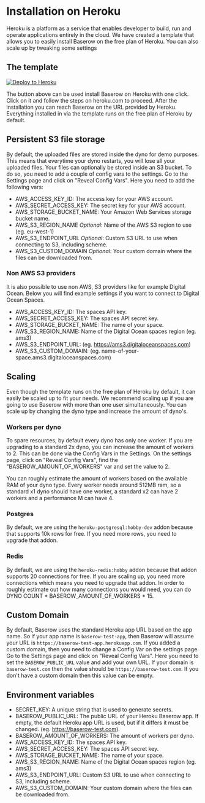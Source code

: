 # Installation on Heroku

Heroku is a platform as a service that enables developer to build, run and operate
applications entirely in the cloud. We have created a template that allows you to
easily install Baserow on the free plan of Heroku. You can also scale up by tweaking
some settings

## The template

[![Deploy to Heroku](https://www.herokucdn.com/deploy/button.svg)](https://heroku.com/deploy?template=https://github.com/bram2w/baserow/tree/master)

The button above can be used install Baserow on Heroku with one click. Click on it and
follow the steps on heroku.com to proceed. After the installation you can reach Baserow
on the URL provided by Heroku. Everything installed in via the template runs on the
free plan of Heroku by default.

## Persistent S3 file storage

By default, the uploaded files are stored inside the dyno for demo purposes. This means
that everytime your dyno restarts, you will lose all your uploaded files. Your files
can optionally be stored inside an S3 bucket. To do so, you need to add a couple of
config vars to the settings. Go to the Settings page and click on "Reveal Config Vars".
Here you need to add the following vars:

* AWS_ACCESS_KEY_ID: The access key for your AWS account.
* AWS_SECRET_ACCESS_KEY: The secret key for your AWS account.
* AWS_STORAGE_BUCKET_NAME: Your Amazon Web Services storage bucket name.
* AWS_S3_REGION_NAME *Optional*: Name of the AWS S3 region to use (eg. eu-west-1)
* AWS_S3_ENDPOINT_URL *Optional*: Custom S3 URL to use when connecting to S3, including
  scheme.
* AWS_S3_CUSTOM_DOMAIN *Optional*: Your custom domain where the files can be downloaded
  from.

### Non AWS S3 providers

It is also possible to use non AWS, S3 providers like for example Digital Ocean. Below
you will find example settings if you want to connect to Digital Ocean Spaces.

* AWS_ACCESS_KEY_ID: The spaces API key.
* AWS_SECRET_ACCESS_KEY: The spaces API secret key.
* AWS_STORAGE_BUCKET_NAME: The name of your space.
* AWS_S3_REGION_NAME: Name of the Digital Ocean spaces region (eg. ams3)
* AWS_S3_ENDPOINT_URL: (eg. https://ams3.digitaloceanspaces.com)
* AWS_S3_CUSTOM_DOMAIN: (eg. name-of-your-space.ams3.digitaloceanspaces.com)

## Scaling

Even though the template runs on the free plan of Heroku by default, it can easily be
scaled up to fit your needs. We recommend scaling up if you are going to use Baserow
with more than one user simultaneously. You can scale up by changing the dyno type
and increase the amount of dyno's.

### Workers per dyno

To spare resources, by default every dyno has only one worker. If you are upgrading to
a standard 2x dyno, you can increase the amount of workers to 2. This can be done  via
the Config Vars in the Settings. On the settings page, click on "Reveal Config Vars",
find the "BASEROW_AMOUNT_OF_WORKERS" var and set the value to 2.

You can roughly estimate the amount of workers based on the available RAM of your
dyno type. Every worker needs around 512MB ram, so a standard x1 dyno should have one
worker, a standard x2 can have 2 workers and a performance M can have 4.

### Postgres

By default, we are using the `heroku-postgresql:hobby-dev` addon because that supports
10k rows for free. If you need more rows, you need to upgrade that addon.

### Redis

By default, we are using the `heroku-redis:hobby` addon because that addon supports
20 connections for free. If you are scaling up, you need more connections which means
you need to upgrade that addon. In order to roughly estimate out how many connections
you would need, you can do DYNO COUNT * BASEROW_AMOUNT_OF_WORKERS * 15.

## Custom Domain

By default, Baserow uses the standard Heroku app URL based on the app name. So if your
app name is `baserow-test-app`, then Baserow will assume your URL is
`https://baserow-test-app.herokuapp.com`. If you added a custom domain, then you need
to change a Config Var on the settings page. Go to the Settings page and click on
"Reveal Config Vars". Here you need to set the `BASEROW_PUBLIC_URL` value and add your
own URL. If your domain is `baserow-test.com` then the value should be 
`https://baserow-test.com`. If you don't have a custom domain then this value can be
empty.

## Environment variables

* SECRET_KEY: A unique string that is used to generate secrets.
* BASEROW_PUBLIC_URL: The public URL of your Heroku Baserow app. If empty, the default
  Heroku app URL is used, but if it differs it must be changed.
  (eg. https://baserow-test.com).
* BASEROW_AMOUNT_OF_WORKERS: The amount of workers per dyno.
* AWS_ACCESS_KEY_ID: The spaces API key.
* AWS_SECRET_ACCESS_KEY: The spaces API secret key.
* AWS_STORAGE_BUCKET_NAME: The name of your space.
* AWS_S3_REGION_NAME: Name of the Digital Ocean spaces region (eg. ams3)
* AWS_S3_ENDPOINT_URL: Custom S3 URL to use when connecting to S3, including scheme.
* AWS_S3_CUSTOM_DOMAIN: Your custom domain where the files can be downloaded from.
